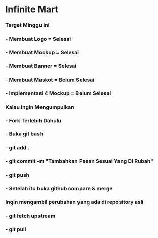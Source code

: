 # Infinite Mart

### Target Minggu ini
### - Membuat Logo = Selesai
### - Membuat Mockup = Selesai
### - Membuat Banner = Selesai
### - Membuat Maskot = Belum Selesai
### - Implementasi 4 Mockup = Belum Selesai

### Kalau Ingin Mengumpulkan
### - Fork Terlebih Dahulu
### - Buka git bash
### - git add .
### - git commit -m "Tambahkan Pesan Sesuai Yang Di Rubah"
### - git push
### - Setelah itu buka github compare & merge

### Ingin mengambil perubahan yang ada di repository asli
### - git fetch upstream
### - git pull
